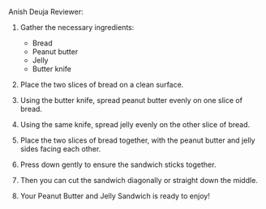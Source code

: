 Anish Deuja
Reviewer: 

1. Gather the necessary ingredients:
   - Bread
   - Peanut butter
   - Jelly
   - Butter knife

2. Place the two slices of bread on a clean surface.

3. Using the butter knife, spread peanut butter evenly on one slice of bread.

4. Using the same knife, spread jelly evenly on the other slice of bread.

5. Place the two slices of bread together, with the peanut butter and jelly sides facing each other.

6. Press down gently to ensure the sandwich sticks together.

7. Then you can cut the sandwich diagonally or straight down the middle.

8. Your Peanut Butter and Jelly Sandwich is ready to enjoy!
